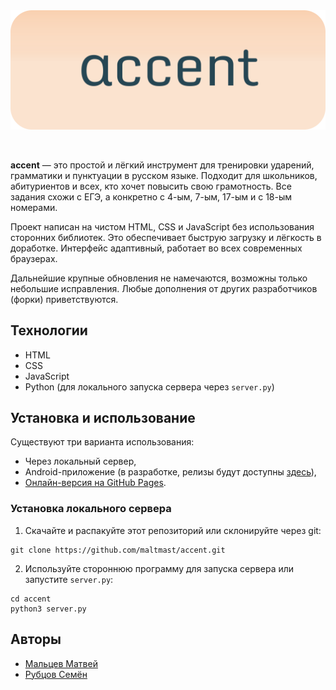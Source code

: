 <div align="center">
  <img src="./src/accent.svg">
</div>

&nbsp;

**accent** — это простой и лёгкий инструмент для тренировки ударений, грамматики и пунктуации в русском языке. Подходит для школьников, абитуриентов и всех, кто хочет повысить свою грамотность. Все задания схожи с ЕГЭ, а конкретно с 4-ым, 7-ым, 17-ым и с 18-ым номерами.

Проект написан на чистом HTML, CSS и JavaScript без использования сторонних библиотек. Это обеспечивает быструю загрузку и лёгкость в доработке. Интерфейс адаптивный, работает во всех современных браузерах.

Дальнейшие крупные обновления не намечаются, возможны только небольшие исправления. Любые дополнения от других разработчиков (форки) приветствуются.

## Технологии
* HTML
* CSS
* JavaScript
* Python (для локального запуска сервера через `server.py`)

## Установка и использование
Существуют три варианта использования:
- Через локальный сервер,
- Android-приложение (в разработке, релизы будут доступны [здесь](https://github.com/maltmast/accent/releases)),
- [Онлайн-версия на GitHub Pages](https://maltmast.github.io/accent/index.html).

### Установка локального сервера
1. Скачайте и распакуйте этот репозиторий или склонируйте через git:
```
git clone https://github.com/maltmast/accent.git
```
2. Используйте стороннюю программу для запуска сервера или запустите `server.py`:
```
cd accent
python3 server.py
```

## Авторы
* [Мальцев Матвей](https://github.com/maltmast)
* [Рубцов Семён](https://github.com/has7nae)